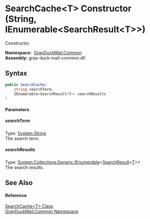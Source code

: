 SearchCache&lt;T> Constructor (String, IEnumerable&lt;SearchResult&lt;T>>)
==========================================================================
Constructor.

  **Namespace:**  [GrayDuckMail.Common][1]  
  **Assembly:** gray-duck-mail-common.dll

Syntax
------

```csharp
public SearchCache(
	string searchTerm,
	IEnumerable<SearchResult<T>> searchResults
)
```

#### Parameters

##### *searchTerm*
Type: [System.String][2]  
 The search term.

##### *searchResults*
Type: [System.Collections.Generic.IEnumerable][3]&lt;[SearchResult][4]&lt;[T][5]>>  
 The search results.


See Also
--------

#### Reference
[SearchCache&lt;T> Class][5]  
[GrayDuckMail.Common Namespace][1]  

[1]: ../README.md
[2]: https://docs.microsoft.com/dotnet/api/system.string
[3]: https://docs.microsoft.com/dotnet/api/system.collections.generic.ienumerable-1
[4]: ../SearchResult_1/README.md
[5]: README.md